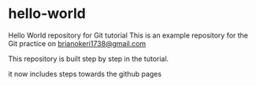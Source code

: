 # hello-world

Hello World repository for Git tutorial
This is an example repository for the Git practice on brianokeri1738@gmail.com



This repository is built step by step in the tutorial.

it now includes steps towards the github pages
